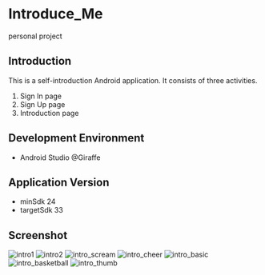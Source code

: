 # Introduce_Me
personal project

## Introduction
This is a self-introduction Android application.
It consists of three activities.
1. Sign In page
2. Sign Up page
3. Introduction page

## Development Environment
- Android Studio @Giraffe

## Application Version
- minSdk 24
- targetSdk 33
## Screenshot
![intro1](https://github.com/ars-yeon/Study-Kotlin/assets/68272722/e0c65776-8ce3-41b2-b3de-910040ab425d)
![intro2](https://github.com/ars-yeon/Study-Kotlin/assets/68272722/0358b854-1ddd-4dfc-9492-23783b70a4f8)
![intro_scream](https://github.com/ars-yeon/Study-Kotlin/assets/68272722/b6edd3b9-1d45-4af3-a099-61d7302a300d)
![intro_cheer](https://github.com/ars-yeon/Study-Kotlin/assets/68272722/e1ea7855-0ff3-4a51-879e-ace3f8b7fdc6)
![intro_basic](https://github.com/ars-yeon/Study-Kotlin/assets/68272722/fd6cdec5-b7e4-435d-acb9-1da35d5c70f2)
![intro_basketball](https://github.com/ars-yeon/Study-Kotlin/assets/68272722/5e220814-6824-4a26-ae2b-1f1c961f89c0)
![intro_thumb](https://github.com/ars-yeon/Study-Kotlin/assets/68272722/34b4e7fe-b2bd-46d8-8d40-ddae4709c99f)
